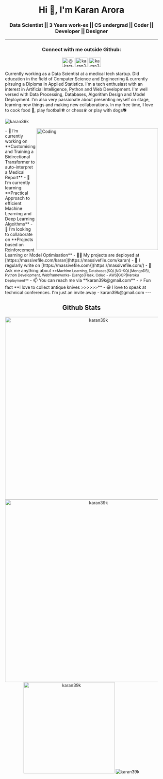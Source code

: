 <h1 align="center">Hi 👋, I'm Karan Arora<br></h1> 
<h3 align="center">Data Scientist || 3 Years work-ex || CS undergrad || Coder || Developer || Designer</h3> 

--- 

<h3 align="center">Connect with me outside Github:</h3> 
<p align="center"> <a href="https://massivefile.com" target="_blank">
<img align="center" src="https://encrypted-tbn0.gstatic.com/images?q=tbn:ANd9GcT47RS9Jmmyf5N8TcX4wTogjDnDqyU_AYzO7w&usqp=CAU" alt="@karanarora" height="30" width="40" /></a> <a href="https://linkedin.com/in/karanaro "target="_blank"><img align="center" src="https://raw.githubusercontent.com/rahuldkjain/github-profile-readme-generator/master/src/images/icons/Social/linked-in-alt.svg" alt="karan36k" height="30" width="40" /></a> <a href="https://instagram.com/flashunicorn/" target="_blank"><img align="center" src="https://raw.githubusercontent.com/rahuldkjain/github-profile-readme-generator/master/src/images/icons/Social/instagram.svg" alt="karan36k" height="30" width="40" /></a> </p> Currently working as a Data Scientist at a medical tech startup. Did education in the field of Computer Science and Engineering & currently pirsuing a Diploma in Applied Statistics. I'm a tech enthusiast with an interest in Artificial Intelligence, Python and Web Development. I'm well versed with Data Processing, Databases, Algorithm Design and Model Deployment. I'm also very passionate about presenting myself on stage, learning new things and making new collaborations. In my free time, I love to cook food 🍛, play football⚽ or chess♛ or play with dogs🐕 <p align="left"> <img src="https://komarev.com/ghpvc/?username=karan39k&label=Profile%20views&color=129e00&style=plastic" alt="karan39k" /> </p> <img align="right" alt="Coding" width="400" src="https://lh3.googleusercontent.com/mgIKssWpDhUcif6UwzLqwFrQ2frzYdKrp6utfYLoY8c8nGL68euHOzSDJ5JDIZ5qKEYgC8ug7Vy9kLNKEVOYjdRRZJ3T3Mq0laT8AUwB5w1UG1Jf7bIFkPg_8yY-1qXfMSas0bna1w=w1920-h1080"> - 🔭 I’m currently working on **Customising and Training a Bidirectional Transformer to auto-interpret a Medical Report** - 🌱 I’m currently learning **Practical Approach to efficient Machine Learning and Deep Learning Algoithms** - 👯 I’m looking to collaborate on **Projects based on Reinforcement Learning or Model Optimisation** - 👨‍💻 My projects are deployed at [https://massivefile.com/karan](https://massivefile.com/karan) - 📝 I regularly write on [https://massivefile.com/](https://massivefile.com/) - 💬 Ask me anything about <small>**Machine Learning, Databases(SQL|NO-SQL|MongoDB), Python Development, Webframeworks- Django|Flask, Colud - AWS|GCP|Heroku Deployment**</small> - 📫 You can reach me via **karan39k@gmail.com** - ⚡ Fun fact **I love to collect antique knives >>>>>>** - 😀 I love to speak at technical conferences. I'm just an invite away - karan39k@gmail.com <!-- ### Blogs posts --> <!-- BLOG-POST-LIST:START --> <!-- BLOG-POST-LIST:END --> --- <div align="center"><h2>Github Stats</h2> <img src="http://github-readme-streak-stats.herokuapp.com?user=karan36k&theme=great-gatsby&hide_border=true&date_format=M%20j%5B%2C%20Y%5D&&line_height=25" width = 600" alt="karan39k"/> <img src="https://github-readme-stats.vercel.app/api?username=karan36k&show_icons=true&theme=neon&line_height=25" width = 600&show_icons=true&locale=en" alt="karan39k" /> <img src="https://github-readme-stats.vercel.app/api/top-langs?username=karan36k&show_icons=true&line_height=80" width = 300&show_icons=true&locale=en&layout=compact" alt="karan39k" /> <img src= "https://github-profile-summary-cards.vercel.app/api/cards/profile-details?username=karan36k&theme=solarized_dark" alt="karan39k"/> </div>
